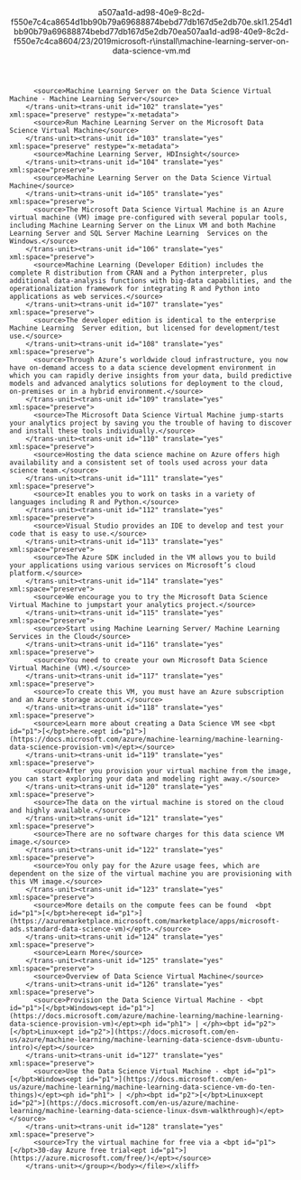 <?xml version="1.0"?><xliff version="1.2" xmlns="urn:oasis:names:tc:xliff:document:1.2" xmlns:xsi="http://www.w3.org/2001/XMLSchema-instance" xsi:schemaLocation="urn:oasis:names:tc:xliff:document:1.2 xliff-core-1.2-transitional.xsd"><file datatype="xml" original="machine-learning-server-on-data-science-vm.md" source-language="en-US" target-language="en-US"><header><tool tool-id="mdxliff" tool-name="mdxliff" tool-version="1.0-1931010" tool-company="Microsoft" /><xliffext:skl_file_name xmlns:xliffext="urn:microsoft:content:schema:xliffextensions">a507aa1d-ad98-40e9-8c2d-f550e7c4ca8654d1bb90b79a69688874bebd77db167d5e2db70e.skl</xliffext:skl_file_name><xliffext:version xmlns:xliffext="urn:microsoft:content:schema:xliffextensions">1.2</xliffext:version><xliffext:ms.openlocfilehash xmlns:xliffext="urn:microsoft:content:schema:xliffextensions">54d1bb90b79a69688874bebd77db167d5e2db70e</xliffext:ms.openlocfilehash><xliffext:ms.sourcegitcommit xmlns:xliffext="urn:microsoft:content:schema:xliffextensions">a507aa1d-ad98-40e9-8c2d-f550e7c4ca86</xliffext:ms.sourcegitcommit><xliffext:ms.lasthandoff xmlns:xliffext="urn:microsoft:content:schema:xliffextensions">04/23/2019</xliffext:ms.lasthandoff><xliffext:ms.openlocfilepath xmlns:xliffext="urn:microsoft:content:schema:xliffextensions">microsoft-r\install\machine-learning-server-on-data-science-vm.md</xliffext:ms.openlocfilepath></header><body><group id="content" extype="content"><trans-unit id="101" translate="yes" xml:space="preserve" restype="x-metadata">
          <source>Machine Learning Server on the Data Science Virtual Machine - Machine Learning Server</source>
        </trans-unit><trans-unit id="102" translate="yes" xml:space="preserve" restype="x-metadata">
          <source>Run Machine Learning Server on the Microsoft Data Science Virtual Machine</source>
        </trans-unit><trans-unit id="103" translate="yes" xml:space="preserve" restype="x-metadata">
          <source>Machine Learning Server, HDInsight</source>
        </trans-unit><trans-unit id="104" translate="yes" xml:space="preserve">
          <source>Machine Learning Server on the Data Science Virtual Machine</source>
        </trans-unit><trans-unit id="105" translate="yes" xml:space="preserve">
          <source>The Microsoft Data Science Virtual Machine is an Azure virtual machine (VM) image pre-configured with several popular tools, including Machine Learning Server on the Linux VM and both Machine Learning Server and SQL Server Machine Learning  Services on the Windows.</source>
        </trans-unit><trans-unit id="106" translate="yes" xml:space="preserve">
          <source>Machine Learning (Developer Edition) includes the complete R distribution from CRAN and a Python interpreter, plus additional data-analysis functions with big-data capabilities, and the operationalization framework for integrating R and Python into applications as web services.</source>
        </trans-unit><trans-unit id="107" translate="yes" xml:space="preserve">
          <source>The developer edition is identical to the enterprise Machine Learning  Server edition, but licensed for development/test use.</source>
        </trans-unit><trans-unit id="108" translate="yes" xml:space="preserve">
          <source>Through Azure’s worldwide cloud infrastructure, you now have on-demand access to a data science development environment in which you can rapidly derive insights from your data, build predictive models and advanced analytics solutions for deployment to the cloud, on-premises or in a hybrid environment.</source>
        </trans-unit><trans-unit id="109" translate="yes" xml:space="preserve">
          <source>The Microsoft Data Science Virtual Machine jump-starts your analytics project by saving you the trouble of having to discover and install these tools individually.</source>
        </trans-unit><trans-unit id="110" translate="yes" xml:space="preserve">
          <source>Hosting the data science machine on Azure offers high availability and a consistent set of tools used across your data science team.</source>
        </trans-unit><trans-unit id="111" translate="yes" xml:space="preserve">
          <source>It enables you to work on tasks in a variety of languages including R and Python.</source>
        </trans-unit><trans-unit id="112" translate="yes" xml:space="preserve">
          <source>Visual Studio provides an IDE to develop and test your code that is easy to use.</source>
        </trans-unit><trans-unit id="113" translate="yes" xml:space="preserve">
          <source>The Azure SDK included in the VM allows you to build your applications using various services on Microsoft’s cloud platform.</source>
        </trans-unit><trans-unit id="114" translate="yes" xml:space="preserve">
          <source>We encourage you to try the Microsoft Data Science Virtual Machine to jumpstart your analytics project.</source>
        </trans-unit><trans-unit id="115" translate="yes" xml:space="preserve">
          <source>Start using Machine Learning Server/ Machine Learning Services in the Cloud</source>
        </trans-unit><trans-unit id="116" translate="yes" xml:space="preserve">
          <source>You need to create your own Microsoft Data Science Virtual Machine (VM).</source>
        </trans-unit><trans-unit id="117" translate="yes" xml:space="preserve">
          <source>To create this VM, you must have an Azure subscription and an Azure storage account.</source>
        </trans-unit><trans-unit id="118" translate="yes" xml:space="preserve">
          <source>Learn more about creating a Data Science VM see <bpt id="p1">[</bpt>here.<ept id="p1">](https://docs.microsoft.com/azure/machine-learning/machine-learning-data-science-provision-vm)</ept></source>
        </trans-unit><trans-unit id="119" translate="yes" xml:space="preserve">
          <source>After you provision your virtual machine from the image, you can start exploring your data and modeling right away.</source>
        </trans-unit><trans-unit id="120" translate="yes" xml:space="preserve">
          <source>The data on the virtual machine is stored on the cloud and highly available.</source>
        </trans-unit><trans-unit id="121" translate="yes" xml:space="preserve">
          <source>There are no software charges for this data science VM image.</source>
        </trans-unit><trans-unit id="122" translate="yes" xml:space="preserve">
          <source>You only pay for the Azure usage fees, which are dependent on the size of the virtual machine you are provisioning with this VM image.</source>
        </trans-unit><trans-unit id="123" translate="yes" xml:space="preserve">
          <source>More details on the compute fees can be found  <bpt id="p1">[</bpt>here<ept id="p1">](https://azuremarketplace.microsoft.com/marketplace/apps/microsoft-ads.standard-data-science-vm)</ept>.</source>
        </trans-unit><trans-unit id="124" translate="yes" xml:space="preserve">
          <source>Learn More</source>
        </trans-unit><trans-unit id="125" translate="yes" xml:space="preserve">
          <source>Overview of Data Science Virtual Machine</source>
        </trans-unit><trans-unit id="126" translate="yes" xml:space="preserve">
          <source>Provision the Data Science Virtual Machine - <bpt id="p1">[</bpt>Windows<ept id="p1">](https://docs.microsoft.com/azure/machine-learning/machine-learning-data-science-provision-vm)</ept><ph id="ph1"> | </ph><bpt id="p2">[</bpt>Linux<ept id="p2">](https://docs.microsoft.com/en-us/azure/machine-learning/machine-learning-data-science-dsvm-ubuntu-intro)</ept></source>
        </trans-unit><trans-unit id="127" translate="yes" xml:space="preserve">
          <source>Use the Data Science Virtual Machine - <bpt id="p1">[</bpt>Windows<ept id="p1">](https://docs.microsoft.com/en-us/azure/machine-learning/machine-learning-data-science-vm-do-ten-things)</ept><ph id="ph1"> | </ph><bpt id="p2">[</bpt>Linux<ept id="p2">](https://docs.microsoft.com/en-us/azure/machine-learning/machine-learning-data-science-linux-dsvm-walkthrough)</ept></source>
        </trans-unit><trans-unit id="128" translate="yes" xml:space="preserve">
          <source>Try the virtual machine for free via a <bpt id="p1">[</bpt>30-day Azure free trial<ept id="p1">](https://azure.microsoft.com/free/)</ept></source>
        </trans-unit></group></body></file></xliff>